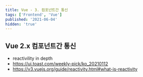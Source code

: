 ```yaml
---
title: Vue - 3. 컴포넌트간 통신
tags: ['Frontend', 'Vue']
published: '2021-06-04'
hidden: 'true'
---
```

## Vue 2.x 컴포넌트간 통신


+ reactivility in depth
+ https://ui.toast.com/weekly-pick/ko_20210112
+ https://v3.vuejs.org/guide/reactivity.html#what-is-reactivity